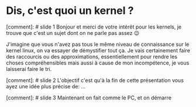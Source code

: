 # Dis, c'est quoi un kernel ?

[comment]: # slide 1
Bonjour et merci de votre intérêt pour les kernels, je trouve que c'est un
sujet dont on ne parle pas assez :wink:

J'imagine que vous n'avez pas tous le même niveau de connaissance sur le
kernel linux, on va essayer de démystifier tout ça.
Je vais certainement faire des raccourcis ou des approximations,
essentiellement pour rendre les choses compréhensibles mais aussi à cause de
mon incompétence, je vous laisserai faire le tri.

[comment]: # slide 2
L'objectif c'est qu'à la fin de cette présentation vous ayez une idée plus
précise de:
...

[comment]: # slide 3
Maintenant on fait comme le PC, et on démarre 

